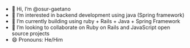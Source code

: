 - 👋 Hi, I’m @osur-gaetano
- 👀 I’m interested in backend development using java (Spring framework)
- 🌱 I’m currently building using ruby + Rails + Java + Spring Framework
- 💞️ I’m looking to collaborate on Ruby on Rails and JavaScript open source projects 
- 😄 Pronouns: He/Him

<!---
osur-gaetano/osur-gaetano is a ✨ special ✨ repository because its `README.md` (this file) appears on your GitHub profile.
You can click the Preview link to take a look at your changes.
--->
